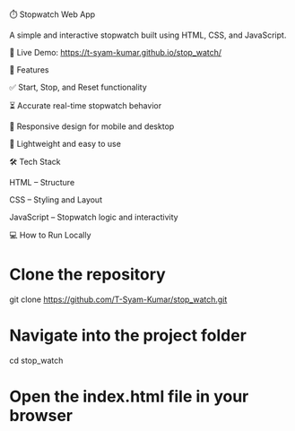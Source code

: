 ⏱️ Stopwatch Web App

A simple and interactive stopwatch built using HTML, CSS, and JavaScript.

🔗 Live Demo: https://t-syam-kumar.github.io/stop_watch/

🚀 Features

✅ Start, Stop, and Reset functionality

⏳ Accurate real-time stopwatch behavior

📱 Responsive design for mobile and desktop

🎯 Lightweight and easy to use

🛠️ Tech Stack

HTML – Structure

CSS – Styling and Layout

JavaScript – Stopwatch logic and interactivity

💻 How to Run Locally
# Clone the repository
git clone https://github.com/T-Syam-Kumar/stop_watch.git

# Navigate into the project folder
cd stop_watch

# Open the index.html file in your browser
